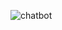 ![chatbot](https://github.com/5121eun/chat_back/assets/121006954/13c8a413-1198-478c-810a-e058614811af)
